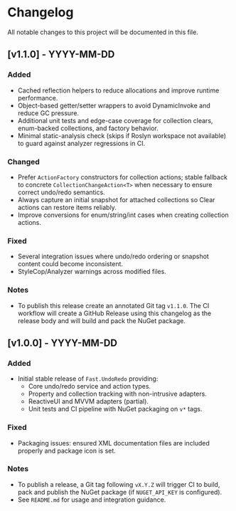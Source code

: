 # Changelog

All notable changes to this project will be documented in this file.

## [v1.1.0] - YYYY-MM-DD
### Added
- Cached reflection helpers to reduce allocations and improve runtime performance.
- Object-based getter/setter wrappers to avoid DynamicInvoke and reduce GC pressure.
- Additional unit tests and edge-case coverage for collection clears, enum-backed collections, and factory behavior.
- Minimal static-analysis check (skips if Roslyn workspace not available) to guard against analyzer regressions in CI.

### Changed
- Prefer `ActionFactory` constructors for collection actions; stable fallback to concrete `CollectionChangeAction<T>` when necessary to ensure correct undo/redo semantics.
- Always capture an initial snapshot for attached collections so Clear actions can restore items reliably.
- Improve conversions for enum/string/int cases when creating collection actions.

### Fixed
- Several integration issues where undo/redo ordering or snapshot content could become inconsistent.
- StyleCop/Analyzer warnings across modified files.

### Notes
- To publish this release create an annotated Git tag `v1.1.0`. The CI workflow will create a GitHub Release using this changelog as the release body and will build and pack the NuGet package.

## [v1.0.0] - YYYY-MM-DD
### Added
- Initial stable release of `Fast.UndoRedo` providing:
  - Core undo/redo service and action types.
  - Property and collection tracking with non-intrusive adapters.
  - ReactiveUI and MVVM adapters (partial).
  - Unit tests and CI pipeline with NuGet packaging on `v*` tags.

### Fixed
- Packaging issues: ensured XML documentation files are included properly and package icon is set.

### Notes
- To publish a release, a Git tag following `vX.Y.Z` will trigger CI to build, pack and publish the NuGet package (if `NUGET_API_KEY` is configured).
- See `README.md` for usage and integration guidance.
